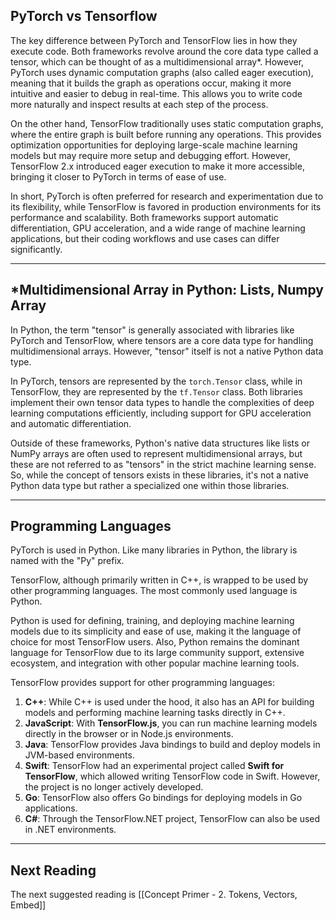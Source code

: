
## PyTorch vs Tensorflow

The key difference between PyTorch and TensorFlow lies in how they execute code. Both frameworks revolve around the core data type called a tensor, which can be thought of as a multidimensional array*. However, PyTorch uses dynamic computation graphs (also called eager execution), meaning that it builds the graph as operations occur, making it more intuitive and easier to debug in real-time. This allows you to write code more naturally and inspect results at each step of the process.

On the other hand, TensorFlow traditionally uses static computation graphs, where the entire graph is built before running any operations. This provides optimization opportunities for deploying large-scale machine learning models but may require more setup and debugging effort. However, TensorFlow 2.x introduced eager execution to make it more accessible, bringing it closer to PyTorch in terms of ease of use.

In short, PyTorch is often preferred for research and experimentation due to its flexibility, while TensorFlow is favored in production environments for its performance and scalability. Both frameworks support automatic differentiation, GPU acceleration, and a wide range of machine learning applications, but their coding workflows and use cases can differ significantly.

---

## \*Multidimensional Array in Python: Lists, Numpy Array

In Python, the term "tensor" is generally associated with libraries like PyTorch and TensorFlow, where tensors are a core data type for handling multidimensional arrays. However, "tensor" itself is not a native Python data type.

In PyTorch, tensors are represented by the `torch.Tensor` class, while in TensorFlow, they are represented by the `tf.Tensor` class. Both libraries implement their own tensor data types to handle the complexities of deep learning computations efficiently, including support for GPU acceleration and automatic differentiation.

Outside of these frameworks, Python's native data structures like lists or NumPy arrays are often used to represent multidimensional arrays, but these are not referred to as "tensors" in the strict machine learning sense. So, while the concept of tensors exists in these libraries, it's not a native Python data type but rather a specialized one within those libraries.

---

## Programming Languages

PyTorch is used in Python. Like many libraries in Python, the library is named with the "Py" prefix.

TensorFlow, although primarily written in C++, is wrapped to be used by other programming languages. The most commonly used language  is Python. 

Python is used for defining, training, and deploying machine learning models due to its simplicity and ease of use, making it the language of choice for most TensorFlow users. Also, Python remains the dominant language for TensorFlow due to its large community support, extensive ecosystem, and integration with other popular machine learning tools.

TensorFlow provides support for other programming languages:

1. **C++**: While C++ is used under the hood, it also has an API for building models and performing machine learning tasks directly in C++.
2. **JavaScript**: With **TensorFlow.js**, you can run machine learning models directly in the browser or in Node.js environments.
3. **Java**: TensorFlow provides Java bindings to build and deploy models in JVM-based environments.
4. **Swift**: TensorFlow had an experimental project called **Swift for TensorFlow**, which allowed writing TensorFlow code in Swift. However, the project is no longer actively developed.
5. **Go**: TensorFlow also offers Go bindings for deploying models in Go applications.
6. **C#**: Through the TensorFlow.NET project, TensorFlow can also be used in .NET environments.


----

## Next Reading

The next suggested reading is [[Concept Primer - 2. Tokens, Vectors, Embed]]

